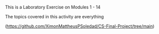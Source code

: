 This is a Laboratory Exercise on Modules 1 - 14

The topics covered in this activity are everything

(https://github.com/XimonMattheusPSoledad/CS-Final-Project/tree/main)
